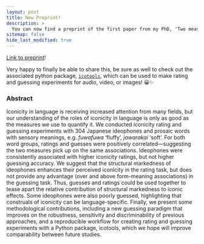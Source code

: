 ```yaml
---
layout: post
title: New Preprint!
description: >
  You can now find a preprint of the first paper from my PhD, 'Two measures are better than one: combining iconicity ratings and guessing experiments for a more nuanced picture of iconicity in the lexicon' on OSF Preprints!
sitemap: false
hide_last_modified: true
---
```


[Link to preprint](https://osf.io/rpf6d/)!

Very happy to finally be able to share this, be sure as well to check out the associated python package, [`icotools`](https://github.com/BonnieMcLean/IcoTools), which can be used to make rating and guessing experiments for audio, video, or images! 😀✨

### Abstract

Iconicity in language is receiving increased attention from many fields, but our understanding of the roles of iconicity in language is only as good as the measures we use to quantify it. We conducted iconicity rating and guessing experiments with 304 Japanese ideophones and prosaic words with sensory meanings, e.g. *fuwafuwa* ‘fluffy’, *jawarakai* ‘soft’. For both word groups, ratings and guesses were positively correlated—suggesting the two measures pick up on the same associations. Ideophones were consistently associated with higher iconicity ratings, but not higher guessing accuracy. We suggest that the structural markedness of ideophones enhances their perceived iconicity in the rating task, but does not provide any advantage (over and above form-meaning associations) in the guessing task. Thus, guesses and ratings could be used together to tease apart the relative contribution of structural markedness to iconic effects. Some ideophones were also poorly guessed, highlighting that construals of iconicity can be language-specific. Finally, we present some methodological contributions, including a new guessing paradigm that improves on the robustness, sensitivity and discriminability of previous approaches, and a reproducible workflow for creating rating and guessing experiments with a Python package, icotools, which we hope will improve comparability between future studies.
